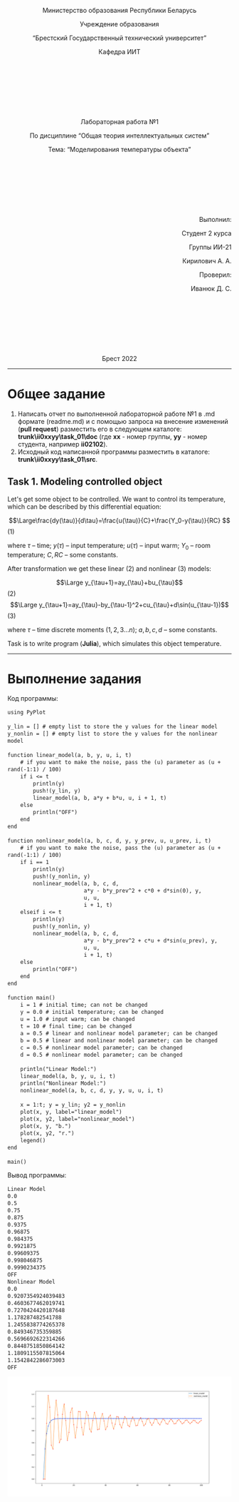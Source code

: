 <p style="text-align: center;">Министерство образования Республики Беларусь</p>
<p style="text-align: center;">Учреждение образования</p>
<p style="text-align: center;">“Брестский Государственный технический университет”</p>
<p style="text-align: center;">Кафедра ИИТ</p>
<div style="margin-bottom: 10em;"></div>
<p style="text-align: center;">Лабораторная работа №1</p>
<p style="text-align: center;">По дисциплине “Общая теория интеллектуальных систем”</p>
<p style="text-align: center;">Тема: “Моделирования температуры объекта”</p>
<div style="margin-bottom: 10em;"></div>
<p style="text-align: right;">Выполнил:</p>
<p style="text-align: right;">Студент 2 курса</p>
<p style="text-align: right;">Группы ИИ-21</p>
<p style="text-align: right;">Кирилович А. А.</p>
<p style="text-align: right;">Проверил:</p>
<p style="text-align: right;">Иванюк Д. С.</p>
<div style="margin-bottom: 10em;"></div>
<p style="text-align: center;">Брест 2022</p>

---

# Общее задание #
1. Написать отчет по выполненной лабораторной работе №1 в .md формате (readme.md) и с помощью запроса на внесение изменений (**pull request**) разместить его в следующем каталоге: **trunk\ii0xxyy\task_01\doc** (где **xx** - номер группы, **yy** - номер студента, например **ii02102**).
2. Исходный код написанной программы разместить в каталоге: **trunk\ii0xxyy\task_01\src**.

## Task 1. Modeling controlled object ##
Let's get some object to be controlled. We want to control its temperature, which can be described by this differential equation:

$$\Large\frac{dy(\tau)}{d\tau}=\frac{u(\tau)}{C}+\frac{Y_0-y(\tau)}{RC} $$ (1)

where $\tau$ – time; $y(\tau)$ – input temperature; $u(\tau)$ – input warm; $Y_0$ – room temperature; $C,RC$ – some constants.

After transformation we get these linear (2) and nonlinear (3) models:

$$\Large y_{\tau+1}=ay_{\tau}+bu_{\tau}$$ (2)
$$\Large y_{\tau+1}=ay_{\tau}-by_{\tau-1}^2+cu_{\tau}+d\sin(u_{\tau-1})$$ (3)

where $\tau$ – time discrete moments ($1,2,3{\dots}n$); $a,b,c,d$ – some constants.

Task is to write program (**Julia**), which simulates this object temperature.

---

# Выполнение задания #

Код программы:

    using PyPlot

    y_lin = [] # empty list to store the y values for the linear model
    y_nonlin = [] # empty list to store the y values for the nonlinear model

    function linear_model(a, b, y, u, i, t)
        # if you want to make the noise, pass the (u) parameter as (u + rand(-1:1) / 100)
        if i <= t
            println(y)
            push!(y_lin, y)
            linear_model(a, b, a*y + b*u, u, i + 1, t) 
        else
            println("OFF")
        end
    end

    function nonlinear_model(a, b, c, d, y, y_prev, u, u_prev, i, t)
        # if you want to make the noise, pass the (u) parameter as (u + rand(-1:1) / 100)
        if i == 1
            println(y)
            push!(y_nonlin, y)
            nonlinear_model(a, b, c, d, 
                            a*y - b*y_prev^2 + c*0 + d*sin(0), y, 
                            u, u,
                            i + 1, t)
        elseif i <= t
            println(y)
            push!(y_nonlin, y)
            nonlinear_model(a, b, c, d,
                            a*y - b*y_prev^2 + c*u + d*sin(u_prev), y,
                            u, u, 
                            i + 1, t)
        else
            println("OFF")
        end
    end

    function main()
        i = 1 # initial time; can not be changed
        y = 0.0 # initial temperature; can be changed
        u = 1.0 # input warm; can be changed
        t = 10 # final time; can be changed
        a = 0.5 # linear and nonlinear model parameter; can be changed
        b = 0.5 # linear and nonlinear model parameter; can be changed
        c = 0.5 # nonlinear model parameter; can be changed
        d = 0.5 # nonlinear model parameter; can be changed

        println("Linear Model:")
        linear_model(a, b, y, u, i, t)
        println("Nonlinear Model:")
        nonlinear_model(a, b, c, d, y, y, u, u, i, t)

        x = 1:t; y = y_lin; y2 = y_nonlin
        plot(x, y, label="linear_model")
        plot(x, y2, label="nonlinear_model")
        plot(x, y, "b.") 
        plot(x, y2, "r.")
        legend()
    end

    main()
      

Вывод программы:

    Linear Model
    0.0
    0.5
    0.75
    0.875
    0.9375
    0.96875
    0.984375
    0.9921875
    0.99609375
    0.998046875
    0.9990234375
    OFF
    Nonlinear Model
    0.0
    0.9207354924039483
    0.4603677462019741
    0.7270424420187648
    1.178287482541788
    1.2455838774265378
    0.849346735359885
    0.5696692622314266
    0.8448751850864142
    1.1809115507815064
    1.1542842286073003
    OFF

![График моделей с t = 100:](graph.png)